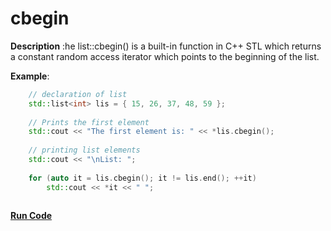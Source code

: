 # cbegin

**Description** :he list::cbegin() is a built-in function in C++ STL which returns a constant random access iterator which points to the beginning of the list. 

**Example**:
```cpp
    // declaration of list 
    std::list<int> lis = { 15, 26, 37, 48, 59 }; 
  
    // Prints the first element 
    std::cout << "The first element is: " << *lis.cbegin(); 
  
    // printing list elements 
    std::cout << "\nList: "; 
  
    for (auto it = lis.cbegin(); it != lis.end(); ++it) 
        std::cout << *it << " "; 
 
```
**[Run Code](https://rextester.com/NEDW55378)**
